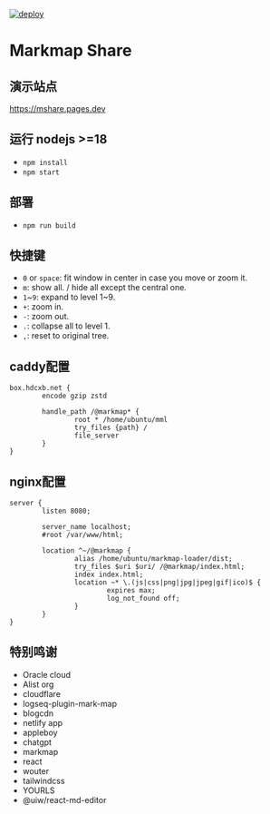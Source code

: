 [![deploy](https://github.com/nanqic/markmap-share/actions/workflows/deploy.yml/badge.svg)](https://github.com/nanqic/markmap-share/actions/workflows/deploy.yml)

# Markmap Share

## 演示站点
https://mshare.pages.dev

## 运行 nodejs >=18
- `npm install`
- `npm start`

## 部署
- `npm run build`

## 快捷键
- `0` or `space`: fit window in center in case you move or zoom it.
- `m`: show all. / hide all except the central one.
- `1`\~`9`: expand to level 1~9.
- `+`: zoom in.
- `-`: zoom out.
- `.`: collapse all to level 1.
- `,`: reset to original tree.
<!-- - `h`: level up.
- `l`: level down.
- `j`: expand step by step.
- `k`: collapse step by step.
- `n`: focus to next sibling.
- `p`: focus to previous sibling.
- `UP`: move mindmap up.
- `DOWN`: move mindmap down.
- `LEFT`: move mindmap left.
- `RIGHT`: move mindmap right.
- `cmd+[`: go backward.
- `cmd+]`: go forward.
- `/`: popup keybindings help model. -->

## caddy配置
``` Caddyfile
box.hdcxb.net {
        encode gzip zstd

        handle_path /@markmap* {
                root * /home/ubuntu/mml
                try_files {path} /
                file_server
        }
}
```
## nginx配置
``` nginx
server {
        listen 8080;

        server_name localhost;
        #root /var/www/html;

        location ^~/@markmap {
                alias /home/ubuntu/markmap-loader/dist;
                try_files $uri $uri/ /@markmap/index.html;
                index index.html;
                location ~* \.(js|css|png|jpg|jpeg|gif|ico)$ {
                        expires max;
                        log_not_found off;
                }
        }
}
```

## 特别鸣谢
- Oracle cloud 
- Alist org
- cloudflare
- logseq-plugin-mark-map
- blogcdn
- netlify app
- appleboy
- chatgpt
- markmap
- react
- wouter
- tailwindcss
- YOURLS
- @uiw/react-md-editor